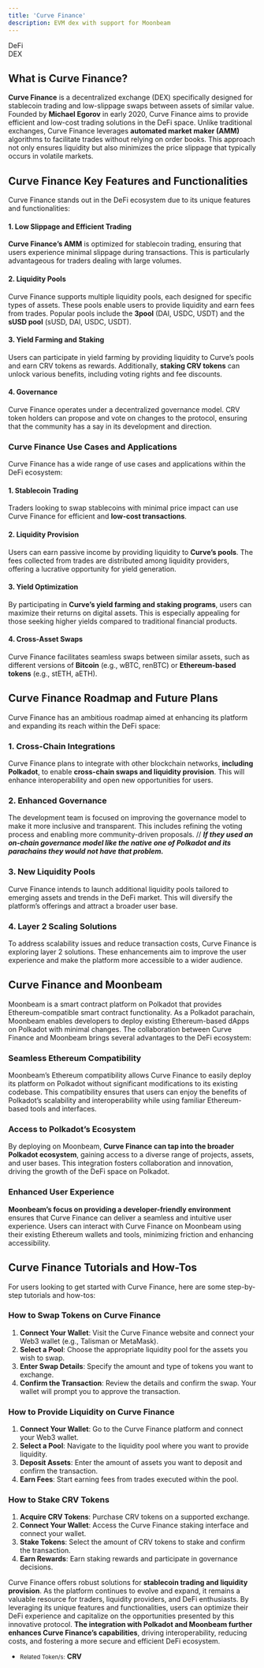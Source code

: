 ```yaml
---
title: 'Curve Finance'
description: EVM dex with support for Moonbeam
---
```

DeFi  
 DEX  


What is Curve Finance?
----------------------

**Curve Finance** is a decentralized exchange (DEX) specifically designed for stablecoin trading and low-slippage swaps between assets of similar value. Founded by **Michael Egorov** in early 2020, Curve Finance aims to provide efficient and low-cost trading solutions in the DeFi space. Unlike traditional exchanges, Curve Finance leverages **automated market maker (AMM)** algorithms to facilitate trades without relying on order books. This approach not only ensures liquidity but also minimizes the price slippage that typically occurs in volatile markets.

Curve Finance Key Features and Functionalities
----------------------------------------------

Curve Finance stands out in the DeFi ecosystem due to its unique features and functionalities:

#### 1. Low Slippage and Efficient Trading

**Curve Finance’s AMM** is optimized for stablecoin trading, ensuring that users experience minimal slippage during transactions. This is particularly advantageous for traders dealing with large volumes.

#### 2. Liquidity Pools

Curve Finance supports multiple liquidity pools, each designed for specific types of assets. These pools enable users to provide liquidity and earn fees from trades. Popular pools include the **3pool** (DAI, USDC, USDT) and the **sUSD pool** (sUSD, DAI, USDC, USDT).

#### 3. Yield Farming and Staking

Users can participate in yield farming by providing liquidity to Curve’s pools and earn CRV tokens as rewards. Additionally, **staking CRV tokens** can unlock various benefits, including voting rights and fee discounts.

#### 4. Governance

Curve Finance operates under a decentralized governance model. CRV token holders can propose and vote on changes to the protocol, ensuring that the community has a say in its development and direction.

### Curve Finance Use Cases and Applications

Curve Finance has a wide range of use cases and applications within the DeFi ecosystem:

#### 1. Stablecoin Trading

Traders looking to swap stablecoins with minimal price impact can use Curve Finance for efficient and **low-cost transactions**.

#### 2. Liquidity Provision

Users can earn passive income by providing liquidity to **Curve’s pools**. The fees collected from trades are distributed among liquidity providers, offering a lucrative opportunity for yield generation.

#### 3. Yield Optimization

By participating in **Curve’s yield farming and staking programs**, users can maximize their returns on digital assets. This is especially appealing for those seeking higher yields compared to traditional financial products.

#### 4. Cross-Asset Swaps

Curve Finance facilitates seamless swaps between similar assets, such as different versions of **Bitcoin** (e.g., wBTC, renBTC) or **Ethereum-based tokens** (e.g., stETH, aETH).

Curve Finance Roadmap and Future Plans
--------------------------------------

Curve Finance has an ambitious roadmap aimed at enhancing its platform and expanding its reach within the DeFi space:

### 1. Cross-Chain Integrations

Curve Finance plans to integrate with other blockchain networks, **including Polkadot**, to enable **cross-chain swaps and liquidity provision**. This will enhance interoperability and open new opportunities for users.

### 2. Enhanced Governance

The development team is focused on improving the governance model to make it more inclusive and transparent. This includes refining the voting process and enabling more community-driven proposals. // ***If they used an on-chain governance model like the native one of Polkadot and its parachains they would not have that problem.***

### 3. New Liquidity Pools

Curve Finance intends to launch additional liquidity pools tailored to emerging assets and trends in the DeFi market. This will diversify the platform’s offerings and attract a broader user base.

### 4. Layer 2 Scaling Solutions

To address scalability issues and reduce transaction costs, Curve Finance is exploring layer 2 solutions. These enhancements aim to improve the user experience and make the platform more accessible to a wider audience.

Curve Finance and Moonbeam
--------------------------

Moonbeam is a smart contract platform on Polkadot that provides Ethereum-compatible smart contract functionality. As a Polkadot parachain, Moonbeam enables developers to deploy existing Ethereum-based dApps on Polkadot with minimal changes. The collaboration between Curve Finance and Moonbeam brings several advantages to the DeFi ecosystem:

### Seamless Ethereum Compatibility

Moonbeam’s Ethereum compatibility allows Curve Finance to easily deploy its platform on Polkadot without significant modifications to its existing codebase. This compatibility ensures that users can enjoy the benefits of Polkadot’s scalability and interoperability while using familiar Ethereum-based tools and interfaces.

### Access to Polkadot’s Ecosystem

By deploying on Moonbeam, **Curve Finance can tap into the broader Polkadot ecosystem**, gaining access to a diverse range of projects, assets, and user bases. This integration fosters collaboration and innovation, driving the growth of the DeFi space on Polkadot.

### Enhanced User Experience

**Moonbeam’s focus on providing a developer-friendly environment** ensures that Curve Finance can deliver a seamless and intuitive user experience. Users can interact with Curve Finance on Moonbeam using their existing Ethereum wallets and tools, minimizing friction and enhancing accessibility.

Curve Finance Tutorials and How-Tos
-----------------------------------

For users looking to get started with Curve Finance, here are some step-by-step tutorials and how-tos:

### How to Swap Tokens on Curve Finance

1. **Connect Your Wallet**: Visit the Curve Finance website and connect your Web3 wallet (e.g., Talisman or MetaMask).
2. **Select a Pool**: Choose the appropriate liquidity pool for the assets you wish to swap.
3. **Enter Swap Details**: Specify the amount and type of tokens you want to exchange.
4. **Confirm the Transaction**: Review the details and confirm the swap. Your wallet will prompt you to approve the transaction.

### How to Provide Liquidity on Curve Finance

1. **Connect Your Wallet**: Go to the Curve Finance platform and connect your Web3 wallet.
2. **Select a Pool**: Navigate to the liquidity pool where you want to provide liquidity.
3. **Deposit Assets**: Enter the amount of assets you want to deposit and confirm the transaction.
4. **Earn Fees**: Start earning fees from trades executed within the pool.

### How to Stake CRV Tokens

1. **Acquire CRV Tokens**: Purchase CRV tokens on a supported exchange.
2. **Connect Your Wallet**: Access the Curve Finance staking interface and connect your wallet.
3. **Stake Tokens**: Select the amount of CRV tokens to stake and confirm the transaction.
4. **Earn Rewards**: Earn staking rewards and participate in governance decisions.

Curve Finance offers robust solutions for **stablecoin trading and liquidity provision**. As the platform continues to evolve and expand, it remains a valuable resource for traders, liquidity providers, and DeFi enthusiasts. By leveraging its unique features and functionalities, users can optimize their DeFi experience and capitalize on the opportunities presented by this innovative protocol. **The integration with Polkadot and Moonbeam further enhances Curve Finance’s capabilities**, driving interoperability, reducing costs, and fostering a more secure and efficient DeFi ecosystem.

- <small>Related Token/s:</small> **CRV**
